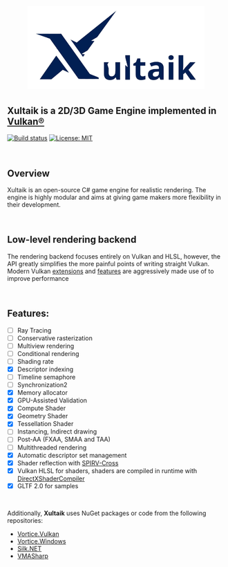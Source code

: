 



<h1 align="center">
   <img src="Logo/XULTAIK.png" width=410>

  
  ##               Xultaik is a 2D/3D Game Engine implemented in [Vulkan®](https://www.khronos.org/vulkan/)
  
</h1>


[![Build status](https://github.com/FaberSanZ/Zeckoxe/workflows/ci/badge.svg)](https://github.com/FaberSanZ/Xultaik/actions)
[![License: MIT](https://img.shields.io/badge/License-MIT-yellow.svg)](https://github.com/FaberSanZ/Xultaik/blob/master/LICENSE) 

<br>

## Overview
Xultaik is an open-source C# game engine for realistic rendering. The engine is highly modular and aims at giving game makers more flexibility in their development.

<br>

## Low-level rendering backend

The rendering backend focuses entirely on Vulkan and HLSL, however, the API greatly simplifies the more painful points of writing straight Vulkan. Modern Vulkan [extensions](https://github.com/FaberSanZ/Vultaik/wiki/Extension) and [features](#Features) are aggressively made use of to improve performance



<br>

## Features:

- [ ] Ray Tracing
- [ ] Conservative rasterization
- [ ] Multiview rendering
- [ ] Conditional rendering 
- [ ] Shading rate
- [x] Descriptor indexing
- [ ] Timeline semaphore
- [ ] Synchronization2
- [x] Memory allocator
- [x] GPU-Assisted Validation
- [x] Compute Shader
- [x] Geometry Shader
- [x] Tessellation Shader
- [ ] Instancing, Indirect drawing
- [ ] Post-AA (FXAA, SMAA and TAA)
- [ ] Multithreaded rendering
- [x] Automatic descriptor set management
- [x] Shader reflection with [SPIRV-Cross](https://github.com/KhronosGroup/SPIRV-Cross)
- [x] Vulkan HLSL for shaders, shaders are compiled in runtime with [DirectXShaderCompiler](https://github.com/microsoft/DirectXShaderCompiler)
- [x] GLTF 2.0 for samples

<br>



Additionally, **Xultaik** uses NuGet packages or code from the following repositories:

- [Vortice.Vulkan](https://github.com/amerkoleci/Vortice.Vulkan)
- [Vortice.Windows](https://github.com/amerkoleci/Vortice.Windows)
- [Silk.NET](https://github.com/dotnet/Silk.NET)
- [VMASharp](https://github.com/sunkin351/VMASharp)


